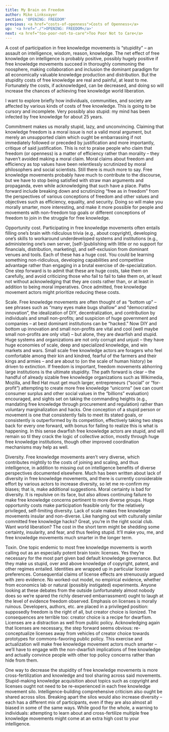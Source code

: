 ```yaml
---
title: My Brain on Freedom
author: Mike Linksvayer
section: 'OPENING: FREEDOM'
previous: <a href="costs-of-openness">Costs of Openness</a>
up: '<a href="./">OPENING: FREEDOM</a>'
next: <a href="too-poor-not-to-care">Too Poor Not to Care</a>
---
```


A cost of participation in free knowledge movements is “stupidity” – an assault
on intelligence, wisdom, reason, knowledge. The net effect of free knowledge on
intelligence is probably positive, possibly hugely positive if free knowledge
movements succeed in thoroughly commoning the noosphere, making collaboration
and inclusion the dominant paradigm for all economically valuable knowledge
production and distribution. But the stupidity costs of free knowledge are real
and painful, at least to me. Fortunately the costs, if acknowledged, can be
decreased, and doing so will increase the chances of achieving free knowledge
world liberation.

I want to explore briefly how individuals, communities, and society are
affected by various kinds of costs of free knowledge. This is going to be
cursory and incomplete. Very possibly also stupid: my mind has been infected by
free knowledge for about 25 years.

Commitment makes us morally stupid, lazy, and unconvincing. Claiming that
knowledge freedom is a moral issue is not a valid moral argument, but merely an
unsupported claim which ought be embarrassing if not immediately followed or
preceded by justification and more importantly, critique of said justification.
This is not to praise people who claim that freedom (or openness) is a matter
of efficiency rather than morality – they haven’t avoided making a moral claim.
Moral claims about freedom and efficiency as top values have been relentlessly
scrutinized by moral philosophers and social scientists. Still there is much
more to say. Free knowledge movements probably have much to contribute to the
discourse, but we have to stop being satisfied with straw man arguments and
propaganda, even while acknowledging that such have a place. Paths forward
include breaking down and scrutinizing “free as in freedom” from the
perspectives of various conceptions of freedom and other values and objectives
such as efficiency, equality, and security. Doing so will make you morally
smarter, more interesting, and make it more possible for people and movements
with non-freedom top goals or different conceptions of freedom to join in the
struggle for free knowledge.

Opportunity cost. Participating in free knowledge movements often entails
filling one’s brain with ridiculous trivia (e.g., about copyright), developing
one’s skills to workaround underdeveloped systems and institutions (e.g.,
administering one’s own server, [self-]publishing with little or no support for
financials, distribution, marketing), and self-exclusion from dominant venues
and tools. Each of these has a huge cost. You could be learning something
non-ridiculous, developing capabilities and competitive advantage rather than
engaging in a brutal exercise of de-specialization. One step forward is to
admit that these are huge costs, take them on carefully, and avoid criticizing
those who fail to fail to take them on, at least not without acknowledging that
they are costs rather than, or at least in addition to being moral imperatives.
Once admitted, free knowledge movement actors might prioritize reducing these
costs.

Scale. Free knowledge movements are often thought of as “bottom up” – see
phrases such as “many eyes make bugs shallow” and “democratized innovation”,
the idealization of DIY, decentralization, and contribution by individuals and
small non-profits; and suspicion of huge government and companies – at best
dominant institutions can be “hacked.” Now DIY and bottom up innovation and
small non-profits are vital and cool (well maybe small non-profits are only
vital) – but alone, they are dwarfish and stupid. Huge systems and
organizations are not only corrupt and unjust – they have huge economies of
scale, deep and specialized knowledge, and win markets and wars. Small scale
free knowledge actors are foragers who feel comfortable among their kin and
kindred, fearful of the farmers and their kings and armies – and are about to
(on the scale of human history) be driven to extinction. If freedom is
important, freedom movements abhorring large institutions is the ultimate
stupidity. The path forward is clear – the handful of already sizable free
knowledge organizations such as Wikimedia, Mozilla, and Red Hat must get much
larger, entrepreneurs (“social” or “for-profit”) attempting to create more free
knowledge “unicorns” (we can count consumer surplus and other social values in
the “billions” evaluation) encouraged, and sights set on taking the commanding
heights (e.g., mandating free knowledge through procurement and regulation)
rather than voluntary marginalization and hacks. One conception of a stupid
person or movement is one that consistently fails to meet its stated goals, or
consistently is outperformed by its competition, effectively taking two steps
back for every one forward, with bonus for failing to realize this is what is
happening. In this sense dwarfish free knowledge actors are stupid, and will
remain so til they crack the logic of collective action, mostly through huge
free knowledge institutions, though other improved coordination mechanisms may
help as well.

Diversity. Free knowledge movements aren’t very diverse, which contributes
mightily to the costs of joining and scaling, and thus intelligence, in
addition to missing out on intelligence benefits of diverse perspectives
documented elsewhere. Much has been written about lack of diversity in free
knowledge movements, and there is currently considerable effort by various
actors to increase diversity, so let me re-confirm my biases; that is, make
additional suggestions. Moral certainty is bad for diversity. It is repulsive
on its face, but also allows continuing failure to make free knowledge concerns
pertinent to more diverse groups. Huge opportunity costs make participation
feasible only for the relatively privileged, self-limiting diversity. Lack of
scale makes free knowledge movements insular and non-diverse. Like hanging out
with culturally similar committed free knowledge hacks? Great, you’re in the
right social club. Want world liberation? The cost in the short term might be
shedding some certainty, insularity, and fear, and thus feeling stupid. It’ll
make you, me, and free knowledge movements much smarter in the longer term.

Toxin. One topic endemic to most free knowledge movements is worth calling out
as an especially potent brain toxin: licenses. Yes they’re necessary for the
most part given bad default knowledge governance. But they make us stupid, over
and above knowledge of copyright, patent, and other regimes entailed.
Identities are wrapped up in particular license preferences. Consequential
claims of license effects are strenuously argued with zero evidence. No
worked-out model, no empirical evidence, whether from economics lab or natural
(possibly instigated) experiments. Anyone looking at these debates from the
outside (unfortunately almost nobody does so we’re spared the richly deserved
embarrassment) ought to laugh at the level of evidence freedom observed.
Emphasis on licenses is morally ruinous. Developers, authors, etc. are placed
in a privileged position: supposedly freedom is the right of all, but creator
choice is lionized. The consequences are terrible too: creator choice is a
recipe for dwarfism. Licenses are a distraction as well from public policy.
Acknowledging again that licenses are necessary, the step forward seems
obvious: re-conceptualize licenses away from vehicles of creator choice towards
prototypes for commons-favoring public policy. This exercise and actualization
will make free knowledge movement actors much smarter – we’ll have to engage
with the non-dwarfish implications of free knowledge and actually convince
people with other top policy concerns rather than hide from them.

One way to decrease the stupidity of free knowledge movements is more
cross-fertilization and knowledge and tool sharing across said movements.
Stupid-making knowledge acquisition about topics such as copyright and licenses
ought not need to be re-experienced in each free knowledge movement silo.
Intelligence-building comprehensive criticism also ought be shared across
silos. Breaking apart the silos would also increase diversity – each has a
different mix of participants, even if they are also almost all biased in some
of the same ways. While good for the whole, a warning to individuals:
attempting to learn about and cross-fertilize multiple free knowledge movements
might come at an extra high cost to your intelligence.
